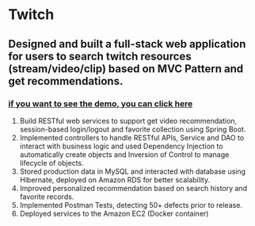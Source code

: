 # Twitch
## Designed and built a full-stack web application for users to search twitch resources (stream/video/clip) based on MVC Pattern and get recommendations.
### [if you want to see the demo, you can click here](http://18.212.190.45/)
1. Build RESTful web services to support get video recommendation, session-based login/logout and favorite collection using Spring Boot.
2. Implemented controllers to handle RESTful APIs, Service and DAO to interact with business logic and used Dependency Injection to automatically create objects and Inversion of Control to manage lifecycle of objects.
3. Stored production data in MySQL and interacted with database using Hibernate, deployed on Amazon RDS for better scalability.
4. Improved personalized recommendation based on search history and favorite records.
5. Implemented Postman Tests, detecting 50+ defects prior to release.
6. Deployed services to the Amazon EC2 (Docker container)
